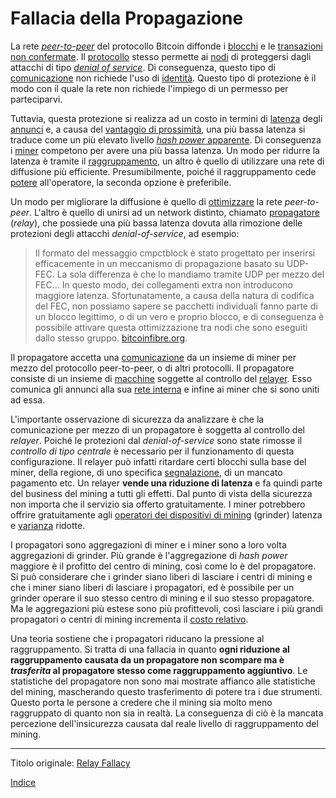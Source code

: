 # Fallacia della Propagazione



La rete [_peer-to-peer_](ch101-glossary.md#peer-to-peer) del protocollo Bitcoin diffonde i [blocchi](ch101-glossary.md#blocco) e le [transazioni](ch101-glossary.md#transazione) [non confermate](ch101-glossary.md#non-confermata). Il [protocollo](ch101-glossary.md#protocollo) stesso permette ai [nodi](ch101-glossary.md#nodo) di proteggersi dagli attacchi di tipo [_denial of service_](ch101-glossary.md#denial-of-service). Di conseguenza, questo tipo di [comunicazione](ch101-glossary.md#comunicazione) non richiede l'uso di [identità](ch101-glossary.md#identità). Questo tipo di protezione è il modo con il quale la rete non richiede l'impiego di un permesso per parteciparvi.

Tuttavia, questa protezione si realizza ad un costo in termini di [latenza](ch101-glossary.md#latenza) degli [annunci](ch101-glossary.md#annuncio) e, a causa del [vantaggio di prossimità](ch036-proximity-premium-flaw.md), una più bassa latenza si traduce come un più elevato livello [_hash power_ apparente](ch101-glossary.md#hash-power-apparente). Di conseguenza i [miner](ch101-glossary.md#miner) competono per avere una più bassa latenza. Un modo per ridurre la latenza è tramite il [raggruppamento](ch101-glossary.md#raggruppamento-pooling), un altro è quello di utilizzare una rete di diffusione più efficiente. Presumibilmente, poiché il raggruppamento cede [potere](ch101-glossary.md#potere) all'operatore, la seconda opzione è preferibile.

Un modo per migliorare la diffusione è quello di [ottimizzare](ch101-glossary.md#ottimizzazione) la rete _peer-to-peer_. L'altro è quello di unirsi ad un network distinto, chiamato [propagatore](ch101-glossary.md#propagatore-relay) (_relay_), che possiede una più bassa latenza dovuta alla rimozione delle protezioni degli attacchi _denial-of-service_, ad esempio:

> Il formato del messaggio cmpctblock è stato progettato per inserirsi efficacemente in un meccanismo di propagazione basato su UDP-FEC. La sola differenza è che lo mandiamo tramite UDP per mezzo del FEC... In questo modo, dei collegamenti extra non introducono maggiore latenza. Sfortunatamente, a causa della natura di codifica del FEC, non possiamo sapere se pacchetti individuali fanno parte di un blocco legittimo, o di un vero e proprio blocco, e di conseguenza è possibile attivare questa ottimizzazione tra nodi che sono eseguiti dallo stesso gruppo.  [bitcoinfibre.org](http://bitcoinfibre.org).

Il propagatore accetta una [comunicazione](ch101-glossary.md#comunicazione) da un insieme di miner per mezzo del protocollo peer-to-peer, o di altri protocolli. Il propagatore consiste di un insieme di [macchine](ch101-glossary.md#macchine) soggette al controllo del [relayer](ch101-glossary.md#relayer). Esso comunica gli annunci alla sua [rete interna](https://bitcoinmagazine.com/articles/blockstream-satellite-broadcasting-bitcoin-space) e infine ai miner che si sono uniti ad essa.

L'importante osservazione di sicurezza da analizzare è che la comunicazione per mezzo di un propagatore è soggetta al controllo del _relayer_. Poiché le protezioni dal _denial-of-service_ sono state rimosse il _controllo di tipo centrale_ è necessario per il funzionamento di questa configurazione. Il relayer può infatti ritardare certi blocchi sulla base del miner, della regione, di uno specifica [segnalazione](ch101-glossary.md#segnalazione-signal), di un mancato pagamento etc. Un relayer **vende una riduzione di latenza** e fa quindi parte del business del mining a tutti gli effetti. Dal punto di vista della sicurezza non importa che il servizio sia offerto gratuitamente. I miner potrebbero offrire gratuitamente agli [operatori dei dispositivi di mining](ch101-glossary.md#operatore-di-dispositivo-di-mining) (grinder) latenza e [varianza](ch101-glossary.md#varianza) ridotte.

I propagatori sono aggregazioni di miner e i miner sono a loro volta aggregazioni di grinder. Più grande è l'aggregazione di _hash power_ maggiore è il profitto del centro di mining, così come lo è del propagatore. Si può considerare che i grinder siano liberi di lasciare i centri di mining e che i miner siano liberi di lasciare i propagatori, ed è possibile per un grinder operare il suo stesso centro di mining e il suo stesso propagatore. Ma le aggregazioni più estese sono più profittevoli, così lasciare i più grandi propagatori o centri di mining incrementa il [costo relativo](ch032-zero-sum-property.md).

Una teoria sostiene che i propagatori riducano la pressione al raggruppamento. Si tratta di una fallacia in quanto **ogni riduzione al raggruppamento causata da un propagatore non scompare ma è _trasferita_ al propagatore stesso come raggruppamento aggiuntivo**. Le statistiche del propagatore non sono mai mostrate affianco alle statistiche del mining, mascherando questo trasferimento di potere tra i due strumenti. Questo porta le persone a credere che il mining sia molto meno raggruppato di quanto non sia in realtà. La conseguenza di ciò è la mancata percezione dell'insicurezza causata dal reale livello di raggruppamento del mining.

---

Titolo originale: [Relay Fallacy](https://github.com/libbitcoin/libbitcoin-system/wiki/Relay-Fallacy)

[Indice](/README.md)
